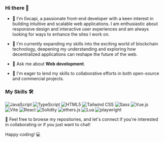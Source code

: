 ### Hi there 👋

- 🌱 I'm 0xcapi, a passionate front-end developer with a keen interest in building intuitive and scalable web applications. I am enthusiastic about responsive design and interactive user experiences and am always looking for ways to enhance the sites I work on.
  
- 🔭 I'm currently expanding my skills into the exciting world of blockchain technology, deepening my understanding and exploring how decentralized applications can reshape the future of the web.
 
- 💬 Ask me about **Web development**.

- 🔭 I'm eager to lend my skills to collaborative efforts in both open-source and commercial projects.

### My Skills 🛠️

![JavaScript](https://img.shields.io/static/v1?label=&message=JavaScript&color=F7DF1E&logo=JavaScript&logoColor=black)
![TypeScript](https://img.shields.io/static/v1?label=&message=TypeScript&color=3178C6&logo=TypeScript&logoColor=FFFFFF)
![HTML5](https://img.shields.io/static/v1?label=&message=HTML5&color=E34F26&logo=HTML5&logoColor=white)
![Tailwind CSS](https://img.shields.io/static/v1?label=&message=Tailwind_CSS&color=38B2AC&logo=Tailwind-CSS&logoColor=FFFFFF)
![Sass](https://img.shields.io/static/v1?label=&message=Sass&color=CC6699&logo=Sass&logoColor=FFFFFF)
![Vue.js](https://img.shields.io/static/v1?label=&message=Vue.js&color=4FC08D&logo=Vue.js&logoColor=FFFFFF)
![Vite](https://img.shields.io/static/v1?label=&message=Vite&color=646CFF&logo=Vite&logoColor=FFFFFF)
![React](https://img.shields.io/static/v1?label=&message=React&color=20232a&logo=react&logoColor=61DAFB)
![Solidity](https://img.shields.io/static/v1?label=&message=Solidity&color=363636&logo=Solidity&logoColor=white)
![ethers.js](https://img.shields.io/static/v1?label=&message=ethers.js&color=2535A0D&logo=Ethers&logoColor=white)
![Lua](https://img.shields.io/static/v1?label=&message=Lua&color=2C2D72&logo=Lua&logoColor=white)
![playwright](https://img.shields.io/static/v1?label=&message=playwright&color=2EAD33&logo=playwright&logoColor=white)


🌟 Feel free to browse my repositories, and let's connect if you're interested in collaborating or if you just want to chat!

Happy coding! 💻

